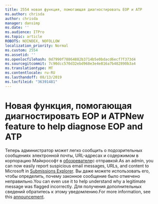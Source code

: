 ```yaml
---
title: 2554 новая функция, помогающая диагностировать EOP и ATP
ms.author: chrisda
author: chrisda
manager: dansimp
ms.date: ''
ms.audience: ITPro
ms.topic: article
ROBOTS: NOINDEX, NOFOLLOW
localization_priority: Normal
ms.custom: 2554
ms.assetid: ''
ms.openlocfilehash: 0d7990f78864882b3714b5e0bdacd6ecf7f373d4
ms.sourcegitcommit: 7c90dcc570d32ebd968e3e4e816a7b482890b3a4
ms.translationtype: MT
ms.contentlocale: ru-RU
ms.lasthandoff: 08/13/2019
ms.locfileid: "36391481"
---
```

# <a name="new-feature-to-help-diagnose-eop-and-atp"></a><span data-ttu-id="2d8dd-102">Новая функция, помогающая диагностировать EOP и ATP</span><span class="sxs-lookup"><span data-stu-id="2d8dd-102">New feature to help diagnose EOP and ATP</span></span>

<span data-ttu-id="2d8dd-103">Теперь администратор может легко сообщить о подозрительных сообщениях электронной почты, URL-адресах и содержимом в корпорацию Майкрософт в [обозревателе](https://protection.office.com/reportsubmission)с отправкой.</span><span class="sxs-lookup"><span data-stu-id="2d8dd-103">As an admin, you can now easily report suspicious email messages, URLs, and content to Microsoft in [Submissions Explorer](https://protection.office.com/reportsubmission).</span></span> <span data-ttu-id="2d8dd-104">Вы даже можете использовать его, чтобы определить, почему законное сообщение было отмечено неправильно.</span><span class="sxs-lookup"><span data-stu-id="2d8dd-104">You can even use it to help understand why a legitimate message was flagged incorrectly.</span></span> <span data-ttu-id="2d8dd-105">Для получения дополнительных сведений обратитесь к [](https://techcommunity.microsoft.com/t5/Security-Privacy-and-Compliance/Empower-security-teams-to-easily-report-suspicious-emails-amp/ba-p/752622)этому уведомлению.</span><span class="sxs-lookup"><span data-stu-id="2d8dd-105">For more information, see this [announcement](https://techcommunity.microsoft.com/t5/Security-Privacy-and-Compliance/Empower-security-teams-to-easily-report-suspicious-emails-amp/ba-p/752622).</span></span>
